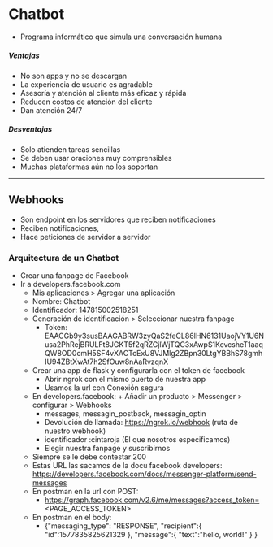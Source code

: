 # Chatbot
* Programa informático que simula una conversación humana

##### Ventajas
* No son apps y no se descargan
* La experiencia de usuario es agradable
* Asesoría y atención al cliente más eficaz y rápida
* Reducen costos de atención del cliente
* Dan atención 24/7

##### Desventajas
* Solo atienden tareas sencillas
* Se deben usar oraciones muy comprensibles
* Muchas plataformas aún no los soportan

---

## Webhooks
* Son endpoint en los servidores que reciben notificaciones
* Reciben notificaciones,
* Hace peticiones de servidor a servidor

### Arquitectura de un Chatbot


* Crear una fanpage de Facebook
* Ir a developers.facebook.com
  * Mis aplicaciones > Agregar una aplicación
  * Nombre: Chatbot
  * Identificador: 147815002518251
  * Generación de identificación > Seleccionar nuestra fanpage
    * Token: EAACGb9y3susBAAGABRW3zyQaS2feCL86IHN6131UaojVY1U6Nusa2PhRejBRULFt8JGKT5f2qRZCjlWjTQC3xAwpS1KcvcsheT1aaqQW8OD0cmH5SF4vXACTcExU8VJMlg2ZBpn30LtgYBBhS78gmhIU94ZBtXwAt7h2SfOuw8nAaRvzqnX
  * Crear una app de flask y configurarla con el token de facebook
    * Abrir ngrok con el mismo puerto de nuestra app
    * Usamos la url con Conexión segura
  * En developers.facebook: + Añadir un producto > Messenger > configurar > Webhooks
    * messages, messagin_postback, messagin_optin
    * Devolución de llamada: https://ngrok.io/webhook (ruta de nuestro webhook)
    * identificador :cintaroja (El que nosotros especificamos)
    * Elegir nuestra fanpage y suscribirnos
  * Siempre se le debe contestar 200
  * Estas URL las sacamos de la docu facebook developers: https://developers.facebook.com/docs/messenger-platform/send-messages
  * En postman en la url con POST:
      * https://graph.facebook.com/v2.6/me/messages?access_token=<PAGE_ACCESS_TOKEN>
  * En postman en el body:
    * {"messaging_type": "RESPONSE",
"recipient":{
  "id":1577835825621329
},
"message":{
  "text":"hello, world!"
}
}
